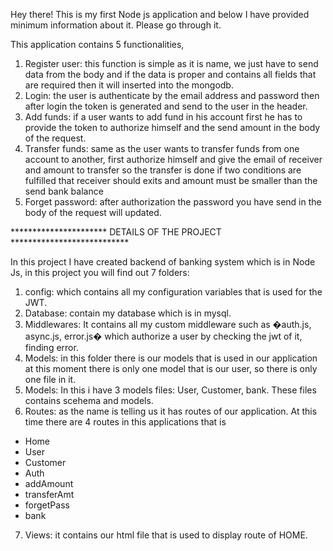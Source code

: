 Hey there! This is my first Node js application and below I have provided minimum information about it. Please go through it.

This application contains 5 functionalities, 
1. Register user: this function is simple as it is name, we just have to send data from the body and if the data is proper and contains all fields that are required then it will inserted into the mongodb.
2. Login: the user is authenticate by the email address and password then after login the token is generated and send to the user in the header.
3. Add funds: if a user wants to add fund in his account first he has to provide the token to authorize himself and the send amount in the body of the request.
4. Transfer funds: same as the user wants to transfer funds from one account to another, first authorize himself and give the email of receiver and amount to transfer so the transfer is done if two conditions are fulfilled that receiver should exits and amount must be smaller than the send bank balance
5. Forget password: after authorization the password you have send in the body of the request will updated.

********************** DETAILS OF THE PROJECT ***************************

In this project I have created backend of banking system which is in Node Js, in this project you will find out 7 folders:
1. config: which contains all my configuration variables that is used for the JWT.
2. Database: contain my database which is in mysql.
3. Middlewares: It contains all my custom middleware such as �auth.js, async.js, error.js� which authorize a user by checking the jwt of it, finding error.
4. Models: in this folder there is our models that is used in our application at this moment there is only one model that is our user, so there is only one file in it.
5. Models: In this i have 3 models files: User, Customer, bank. These files contains scehema and models. 
6. Routes: as the name is telling us it has routes of our application. At this time there are 4 routes in this applications that is 
* Home
* User
* Customer
* Auth
* addAmount
* transferAmt
* forgetPass
* bank
7. Views: it contains our html file that is used to display route of HOME.


